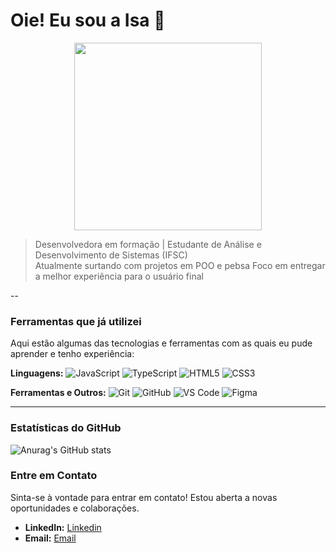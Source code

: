 # Oie! Eu sou a Isa 💜

<p align="center">
  <img src="(https://media.giphy.com/media/v1.Y2lkPTc5MGI3NjExbWF0d2d3Z256bHFrM3p5cjJuYnp3dXZub3MweW4yNjJkcHE2d2QxNiZlcD12MV9naWZzX3NlYXJjaCZjdD1n/sULKEgDMX8LcI/giphy.gif)" width="300px" />
</p>

> Desenvolvedora em formação | Estudante de Análise e Desenvolvimento de Sistemas (IFSC)  
> Atualmente surtando com projetos em POO e pebsa 
> Foco em entregar a melhor experiência para o usuário final

--

### Ferramentas que já utilizei

Aqui estão algumas das tecnologias e ferramentas com as quais eu pude aprender e tenho experiência:

**Linguagens:**
![JavaScript](https://img.shields.io/badge/JavaScript-F7DF1E?style=for-the-badge&logo=javascript&logoColor=black)
![TypeScript](https://img.shields.io/badge/TypeScript-3178C6?style=for-the-badge&logo=typescript&logoColor=white)
![HTML5](https://img.shields.io/badge/HTML5-E34F26?style=for-the-badge&logo=html5&logoColor=white)
![CSS3](https://img.shields.io/badge/CSS3-1572B6?style=for-the-badge&logo=css3&logoColor=white)

**Ferramentas e Outros:**
![Git](https://img.shields.io/badge/Git-F05032?style=for-the-badge&logo=git&logoColor=white)
![GitHub](https://img.shields.io/badge/GitHub-181717?style=for-the-badge&logo=github&logoColor=white)
![VS Code](https://img.shields.io/badge/VS_Code-007ACC?style=for-the-badge&logo=visual-studio-code&logoColor=white)
![Figma](https://img.shields.io/badge/Figma-F24E1E?style=for-the-badge&logo=figma&logoColor=white)

---
### Estatísticas do GitHub

![Anurag's GitHub stats](https://github-readme-stats.vercel.app/api?username=b8llacorrea&show_icons=true&theme=midnight-purple)

### Entre em Contato

Sinta-se à vontade para entrar em contato! Estou aberta a novas oportunidades e colaborações.

* **LinkedIn:** [Linkedin](https://www.linkedin.com/in/isabella-correa-silva/)
* **Email:** [Email](isabellacorreaveiga@gmail.com)
